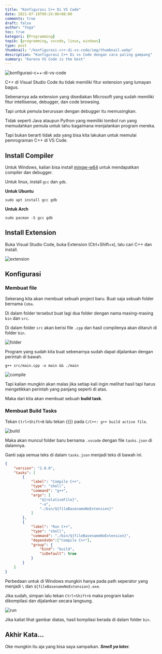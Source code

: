 ```yaml
---
title: "Konfigurasi C++ Di VS Code"
date: 2021-07-18T09:24:06+08:00
comments: true
draft: false
author: "Yoga"
toc: true
kategori: [Programming]
topik: [programming, vscode, linux, windows]
type: post
thumbnail: "/konfigurasi-c++-di-vs-code/img/thumbnail.webp"
description: "Konfigurasi C++ Di vs Code dengan cara paling gampang"
summary: "Karena VS Code is the best"
---
```


![konfigurasi-c++-di-vs-code](/konfigurasi-c++-di-vs-code/img/thumbnail.webp)

C++ di Visual Studio Code itu tidak memiliki fitur extension yang lumayan bagus.

Sebenarnya ada extension yang disediakan Microsoft yang sudah memiliki fitur intellisense, debugger, dan code browsing.

Tapi untuk pemula berurusan dengan debugger itu memusingkan.

Tidak seperti Java ataupun Python yang memiliki tombol run yang memudahkan pemula untuk tahu bagaimana menjalankan program mereka.

Tapi bukan berarti tidak ada yang bisa kita lakukan untuk memulai pemrograman C++ di VS Code.

## Install Compiler

Untuk Windows, kalian bisa install [mingw-w64](http://mingw-w64.org/doku.php) untuk mendapatkan compiler dan debugger.

Untuk linux, install `gcc` dan `gdb`.

**Untuk Ubuntu**

```Shell {user="$"}
sudo apt install gcc gdb
```

**Untuk Arch**

```Shell {user="$"}
sudo pacman -S gcc gdb
```

## Install Extension

Buka Visual Studio Code, buka Extension (Ctrl+Shift+x), lalu cari C++ dan install.

![extension](/konfigurasi-c++-di-vs-code/img/extension.webp)

## Konfigurasi

### Membuat file

Sekerang kita akan membuat sebuah project baru. Buat saja sebuah folder bernama `Coba`.

Di dalam folder tersebut buat lagi dua folder dengan nama masing-masing `bin` dan `src`.

Di dalam folder `src` akan berisi file `.cpp` dan hasil compilenya akan ditaruh di folder `bin`.

![folder](/konfigurasi-c++-di-vs-code/img/folder.webp)

Program yang sudah kita buat sebenarnya sudah dapat dijalankan dengan perintah di bawah.

```Shell {user="$"}
g++ src/main.cpp -o main && ./main
```

![compile](/konfigurasi-c++-di-vs-code/img/compile.webp)

Tapi kalian mungkin akan malas jika setiap kali ingin melihat hasil tapi harus mengetikkan perintah yang panjang seperti di atas.

Maka dari kita akan membuat sebuah **build task**.

### Membuat Build Tasks

Tekan `Ctrl+Shift+B` lalu tekan {{<scIcon class="fa fa-cog">}} pada `C/C++: g++ build active file`.

![build](/konfigurasi-c++-di-vs-code/img/build.webp)

Maka akan muncul folder baru bernama `.vscode` dengan file `tasks.json` di dalamnya.

Ganti saja semua teks di dalam `tasks.json` menjadi teks di bawah ini.

```JSON {file="tasks.json"}
{
    "version": "2.0.0",
    "tasks": [
        {
            "label": "Compile C++",
            "type": "shell",
            "command": "g++",
            "args": [
                "${relativeFile}",
                "-o",
                "./bin/${fileBasenameNoExtension}"
            ]
        },
        {
            "label": "Run C++",
            "type": "shell",
            "command": "./bin/${fileBasenameNoExtension}",
            "dependsOn":["Compile C++"],
            "group": {
                "kind": "build",
                "isDefault": true
            }
        }
    ]
}
```

Perbedaan untuk di Windows mungkin hanya pada path seperator yang menjadi `\` dan `${fileBasenameNoExtension}.exe`.

Jika sudah, simpan lalu tekan `Ctrl+Shift+b` maka program kalian dikompilasi dan dijalankan secara langsung.

![run](/konfigurasi-c++-di-vs-code/img/run.webp)

Jika kaliat lihat gambar diatas, hasil kompilasi berada di dalam folder `bin`.

## Akhir Kata...

Oke mungkin itu aja yang bisa saya sampaikan. **_Smell ya later._**